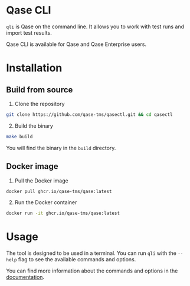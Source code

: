 # Qase CLI

`qli` is Qase on the command line. It allows you to work with test runs and import test results.

Qase CLI is available for Qase and Qase Enterprise users.

# Installation

## Build from source

1. Clone the repository

```bash
git clone https://github.com/qase-tms/qasectl.git && cd qasectl
```

2. Build the binary

```bash
make build
```

You will find the binary in the `build` directory.

## Docker image

1. Pull the Docker image

```bash
docker pull ghcr.io/qase-tms/qase:latest
```

2. Run the Docker container

```bash
docker run -it ghcr.io/qase-tms/qase:latest 
```

# Usage

The tool is designed to be used in a terminal.
You can run `qli` with the `--help` flag to see the available commands and options.

You can find more information about the commands and options in the [documentation](docs/command.md).
